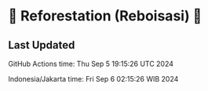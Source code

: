 
# 🌳 Reforestation (Reboisasi) 🌲

## Last Updated

GitHub Actions time: Thu Sep  5 19:15:26 UTC 2024

Indonesia/Jakarta time: Fri Sep  6 02:15:26 WIB 2024
